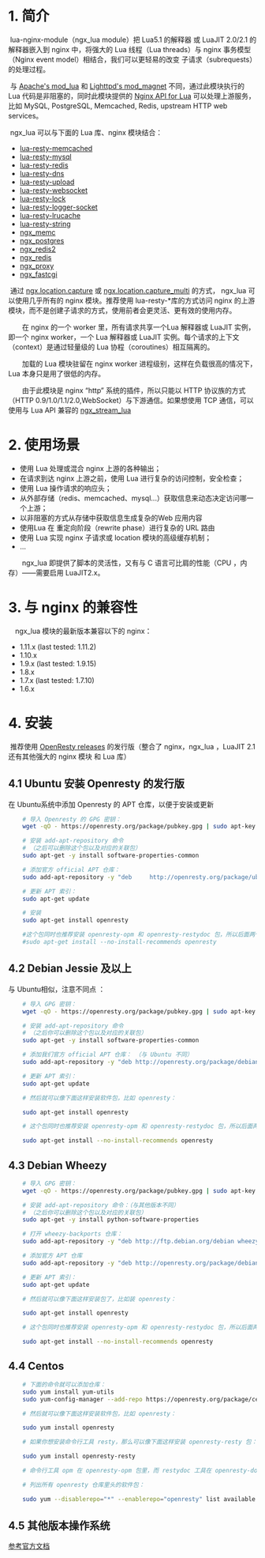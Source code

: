 # 1. 简介

​	lua-nginx-module（ngx_lua module）把 Lua5.1 的解释器 或 LuaJIT 2.0/2.1 的解释器嵌入到 nginx 中，将强大的 Lua 线程（Lua threads）与 nginx 事务模型（Nginx event model）相结合，我们可以更轻易的改变 子请求（subrequests）的处理过程。

​	与 [Apache's mod_lua](https://httpd.apache.org/docs/trunk/mod/mod_lua.html) 和 [Lighttpd's mod_magnet](http://redmine.lighttpd.net/wiki/1/Docs:ModMagnet) 不同，通过此模块执行的 Lua 代码是非阻塞的，同时此模块提供的 [Nginx API for Lua](https://github.com/openresty/lua-nginx-module#nginx-api-for-lua) 可以处理上游服务，比如 MySQL, PostgreSQL, Memcached, Redis,  upstream HTTP web services。

​	ngx_lua 可以与下面的 Lua 库、nginx 模块结合：
- [lua-resty-memcached](https://github.com/openresty/lua-resty-memcached)
- [lua-resty-mysql](https://github.com/openresty/lua-resty-mysql)
- [lua-resty-redis](https://github.com/openresty/lua-resty-redis)
- [lua-resty-dns](https://github.com/openresty/lua-resty-dns)
- [lua-resty-upload](https://github.com/openresty/lua-resty-upload)
- [lua-resty-websocket](https://github.com/openresty/lua-resty-websocket)
- [lua-resty-lock](https://github.com/openresty/lua-resty-lock)
- [lua-resty-logger-socket](https://github.com/cloudflare/lua-resty-logger-socket)
- [lua-resty-lrucache](https://github.com/openresty/lua-resty-lrucache)
- [lua-resty-string](https://github.com/openresty/lua-resty-string)
- [ngx_memc](http://github.com/openresty/memc-nginx-module)
- [ngx_postgres](https://github.com/FRiCKLE/ngx_postgres)
- [ngx_redis2](http://github.com/openresty/redis2-nginx-module)
- [ngx_redis](http://wiki.nginx.org/HttpRedisModule)
- [ngx_proxy](http://nginx.org/en/docs/http/ngx_http_proxy_module.html)
- [ngx_fastcgi](http://nginx.org/en/docs/http/ngx_http_fastcgi_module.html)




​	通过 [ngx.location.capture](https://github.com/openresty/lua-nginx-module#ngxlocationcapture) 或 [ngx.location.capture_multi](https://github.com/openresty/lua-nginx-module#ngxlocationcapture_multi)   的方式， ngx_lua 可以使用几乎所有的 nginx 模块。推荐使用 lua-resty-*库的方式访问 nginx 的上游模块，而不是创建子请求的方式，使用前者会更灵活、更有效的使用内存。

　　在 nginx 的一个 worker 里，所有请求共享一个Lua 解释器或 LuaJIT 实例，即一个 nginx worker，一个 Lua 解释器或 LuaJIT 实例。每个请求的上下文（context）是通过轻量级的 Lua 协程（coroutines）相互隔离的。

　　加载的 Lua 模块驻留在 nginx worker 进程级别，这样在负载很高的情况下，Lua 本身只是用了很低的内存。

　　由于此模块是 nginx “http” 系统的插件，所以只能以 HTTP 协议族的方式（HTTP 0.9/1.0/1.1/2.0,WebSocket）与下游通信。如果想使用 TCP 通信，可以使用与 Lua API 兼容的 [ngx_stream_lua](https://github.com/openresty/stream-lua-nginx-module#readme)



# 2.  使用场景

- 使用 Lua 处理或混合 nginx 上游的各种输出；
- 在请求到达 nginx 上游之前，使用 Lua 进行复杂的访问控制，安全检查；
- 使用 Lua 操作请求的响应头；
- ​从外部存储（redis、memcached、mysql...）获取信息来动态决定访问哪一个上游；
- ​以非阻塞的方式从存储中获取信息生成复杂的Web 应用内容
- ​使用Lua 在 重定向阶段（rewrite phase）进行复杂的 URL 路由
- ​使用 Lua 实现 nginx 子请求或 location 模块的高级缓存机制；
- ​...

　　ngx_lua 即提供了脚本的灵活性，又有与 C 语言可比肩的性能（CPU ，内存）——需要启用 LuaJIT2.x。



# 3.  与 nginx 的兼容性

　ngx_lua 模块的最新版本兼容以下的 nginx：

- 1.11.x (last tested: 1.11.2)
- 1.10.x
- 1.9.x (last tested: 1.9.15)
- 1.8.x
- 1.7.x (last tested: 1.7.10)
- 1.6.x




# 4. 安装

​	推荐使用 [OpenResty releases](http://openresty.org/) 的发行版（整合了 nginx，ngx_lua ，LuaJIT 2.1 还有其他强大的 nginx 模块 和 Lua 库）

## 4.1 Ubuntu 安装 Openresty 的发行版

在 Ubuntu系统中添加 Openresty 的 APT 仓库，以便于安装或更新

```bash
	# 导入 Openresty 的 GPG 密钥：
	wget -qO - https://openresty.org/package/pubkey.gpg | sudo apt-key add -

	# 安装 add-apt-repository 命令
	# （之后可以删除这个包以及对应的关联包）
	sudo apt-get -y install software-properties-common

	# 添加官方 official APT 仓库：
	sudo add-apt-repository -y "deb 	http://openresty.org/package/ubuntu $(lsb_release -sc) main"

	# 更新 APT 索引：
	sudo apt-get update

	# 安装
	sudo apt-get install openresty

	#这个包同时也推荐安装 openresty-opm 和 openresty-restydoc 包，所以后面两个包会缺省安装上。 如果不想自动关联安装，可以用下面方法关闭自动关联安装：
	#sudo apt-get install --no-install-recommends openresty
```



## 4.2 Debian Jessie 及以上

与 Ubuntu相似，注意不同点 ：

```bash
	# 导入 GPG 密钥：
    wget -qO - https://openresty.org/package/pubkey.gpg | sudo apt-key add -

    # 安装 add-apt-repository 命令
    # （之后你可以删除这个包以及对应的关联包）
    sudo apt-get -y install software-properties-common

    # 添加我们官方 official APT 仓库： （与 Ubuntu 不同）
    sudo add-apt-repository -y "deb http://openresty.org/package/debian $(lsb_release -sc) openresty"

    # 更新 APT 索引：
    sudo apt-get update

    # 然后就可以像下面这样安装软件包，比如 openresty：

    sudo apt-get install openresty

    # 这个包同时也推荐安装 openresty-opm 和 openresty-restydoc 包，所以后面两个包会缺省安装上。 如果你不想自动关联安装，可以用下面方法关闭自动关联安装：

    sudo apt-get install --no-install-recommends openresty
```

## 4.3 Debian Wheezy

```bash
	# 导入 GPG 密钥：
    wget -qO - https://openresty.org/package/pubkey.gpg | sudo apt-key add -

    # 安装 add-apt-repository 命令：（与其他版本不同）
    # （之后你可以删除这个包以及对应的关联包）
    sudo apt-get -y install python-software-properties

    # 打开 wheezy-backports 仓库：
    sudo add-apt-repository -y "deb http://ftp.debian.org/debian wheezy-backports main"

    # 添加官方 APT 仓库
    sudo add-apt-repository -y "deb http://openresty.org/package/debian $(lsb_release -sc) openresty"

    # 更新 APT 索引：
    sudo apt-get update

    # 然后就可以像下面这样安装包了，比如装 openresty：

    sudo apt-get install openresty

    # 这个包同时也推荐安装 openresty-opm 和 openresty-restydoc 包，所以后面两个包会缺省安装上。 如果你不想自动关联安装，可以用下面方法关闭自动关联安装：

    sudo apt-get install --no-install-recommends openresty
```



## 4.4 Centos

```bash
	# 下面的命令就可以添加仓库：
    sudo yum install yum-utils
    sudo yum-config-manager --add-repo https://openresty.org/package/centos/openresty.repo

    # 然后就可以像下面这样安装软件包，比如 openresty：

    sudo yum install openresty

    # 如果你想安装命令行工具 resty，那么可以像下面这样安装 openresty-resty 包：

    sudo yum install openresty-resty

    # 命令行工具 opm 在 openresty-opm 包里，而 restydoc 工具在 openresty-doc 包里头。

    # 列出所有 openresty 仓库里头的软件包：

    sudo yum --disablerepo="*" --enablerepo="openresty" list available
```



## 4.5 其他版本操作系统

[参考官方文档](http://openresty.org/cn/linux-packages.html)

